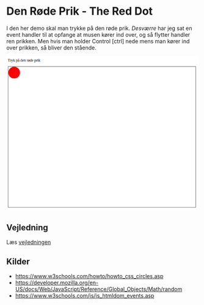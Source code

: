 # Den Røde Prik - The Red Dot

I den her demo skal man trykke på den røde prik.
_Desværre_ har jeg sat en event handler til at opfange at musen kører ind over, og så flytter handler ren prikken. Men hvis man holder Control [ctrl] nede mens man kører ind over prikken, så bliver den stående.

![](assets/2023-12-09-13-38-01.png)

## Vejledning

Læs [vejledningen](Vejledning.md) 

## Kilder

* <https://www.w3schools.com/howto/howto_css_circles.asp>
* <https://developer.mozilla.org/en-US/docs/Web/JavaScript/Reference/Global_Objects/Math/random>
* <https://www.w3schools.com/js/js_htmldom_events.asp>